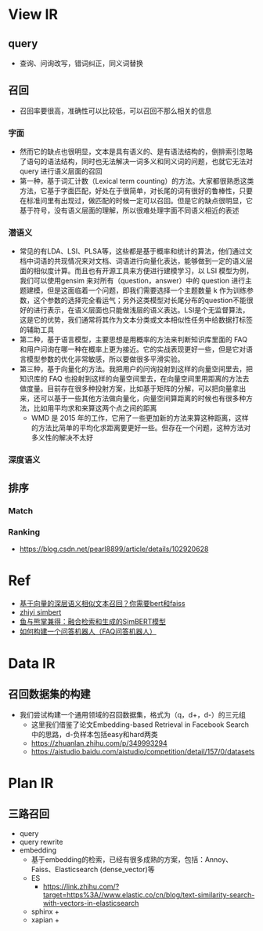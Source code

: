 # View IR

## query  
+ 查询、问询改写，错词纠正，同义词替换

## 召回
+ 召回率要很高，准确性可以比较低，可以召回不那么相关的信息

### 字面
+ 然而它的缺点也很明显，文本是具有语义的、是有语法结构的，倒排索引忽略了语句的语法结构，同时也无法解决一词多义和同义词的问题，也就它无法对 query 进行语义层面的召回
+ 第一种，基于词汇计数（Lexical term counting）的方法。大家都很熟悉这类方法，它基于字面匹配，好处在于很简单，对长尾的词有很好的鲁棒性，只要在标准问里有出现过，做匹配的时候一定可以召回。但是它的缺点很明显，它基于符号，没有语义层面的理解，所以很难处理字面不同语义相近的表述

### 潜语义
+ 常见的有LDA、LSI、PLSA等，这些都是基于概率和统计的算法，他们通过文档中词语的共现情况来对文档、词语进行向量化表达，能够做到一定的语义层面的相似度计算。而且也有开源工具来方便进行建模学习，以 LSI 模型为例，我们可以使用gensim 来对所有（question，answer）中的 question 进行主题建模，但是这面临着一个问题，即我们需要选择一个主题数量 k 作为训练参数，这个参数的选择完全看运气；另外这类模型对长尾分布的question不能很好的进行表示，在语义层面也只能做浅层的语义表达。LSI是个无监督算法，这是它的优势，我们通常将其作为文本分类或文本相似性任务中给数据打标签的辅助工具
+ 第二种，基于语言模型，主要思想是用概率的方法来判断知识库里面的 FAQ 和用户问询在哪一种在概率上更为接近。它的实战表现更好一些，但是它对语言模型参数的优化非常敏感，所以要做很多平滑实验。
+ 第三种，基于向量化的方法。我把用户的问询投射到这样的向量空间里去，把知识库的 FAQ 也投射到这样的向量空间里去，在向量空间里用距离的方法去做度量。目前存在很多种投射方案，比如基于矩阵的分解，可以把向量拿出来，还可以基于一些其他方法做向量化，向量空间算距离的时候也有很多种方法，比如用平均求和来算这两个点之间的距离
    + WMD 是 2015 年的工作，它用了一些更加新的方法来算这种距离，这样的方法比简单的平均化求距离要更好一些。但存在一个问题，这种方法对多义性的解决不太好

### 深度语义


## 排序

### Match

### Ranking
+ https://blog.csdn.net/pearl8899/article/details/102920628


# Ref
+ [基于向量的深层语义相似文本召回？你需要bert和faiss](https://zhuanlan.zhihu.com/p/197708027)
+ [zhiyi simbert](https://github.com/ZhuiyiTechnology/simbert)
+ [鱼与熊掌兼得：融合检索和生成的SimBERT模型](https://kexue.fm/archives/7427)
+ [如何构建一个问答机器人（FAQ问答机器人）](https://blog.csdn.net/Ding_xiaofei/article/details/81557004)

# Data IR

## 召回数据集的构建
+ 我们尝试构建一个通用领域的召回数据集，格式为（q，d+，d-）的三元组
    + 这里我们借鉴了论文Embedding-based Retrieval in Facebook Search中的思路，d-负样本包括easy和hard两类
    + https://zhuanlan.zhihu.com/p/349993294
    + https://aistudio.baidu.com/aistudio/competition/detail/157/0/datasets


# Plan IR



## 三路召回
+ query
+ query rewrite
+ embedding
    + 基于embedding的检索，已经有很多成熟的方案，包括：Annoy、Faiss、Elasticsearch (dense_vector)等
    + ES 
        + https://link.zhihu.com/?target=https%3A//www.elastic.co/cn/blog/text-similarity-search-with-vectors-in-elasticsearch
    + sphinx
        + 
    + xapian
        + 

